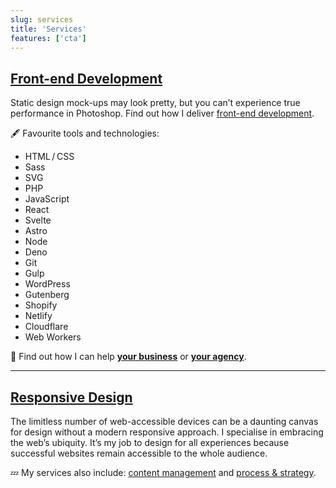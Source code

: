 ```yaml
---
slug: services
title: 'Services'
features: ['cta']
---
```


<h2 class="Star"><a href="/front-end-development/">Front-end Development</a></h2>

Static design mock-ups may look pretty, but you can’t experience true performance in Photoshop. Find out how I deliver [front-end development](/front-end-development/).

🖋️ Favourite tools and technologies:

<ul class="List List--columns">
  <li>HTML / CSS</li>
  <li>Sass</li>
  <li>SVG</li>
  <li>PHP</li>
  <li>JavaScript</li>
  <li>React</li>
  <li>Svelte</li>
  <li>Astro</li>
  <li>Node</li>
  <li>Deno</li>
  <li>Git</li>
  <li>Gulp</li>
  <li>WordPress</li>
  <li>Gutenberg</li>
  <li>Shopify</li>
  <li>Netlify</li>
  <li>Cloudflare</li>
  <li>Web Workers</li>
</ul>

📢 Find out how I can help [**your business**](/working-with-clients/) or [**your agency**](/working-with-agencies/).

* * *

<h2 class="Star"><a href="/responsive-design/">Responsive Design</a></h2>

The limitless number of web-accessible devices can be a daunting canvas for design without a modern responsive approach. I specialise in embracing the web’s ubiquity. It’s my job to design for all experiences because successful websites remain accessible to the whole audience.

💤 My services also include: [content management](/wordpress-and-cms-integration/) and [process & strategy](/process-and-strategy/).
